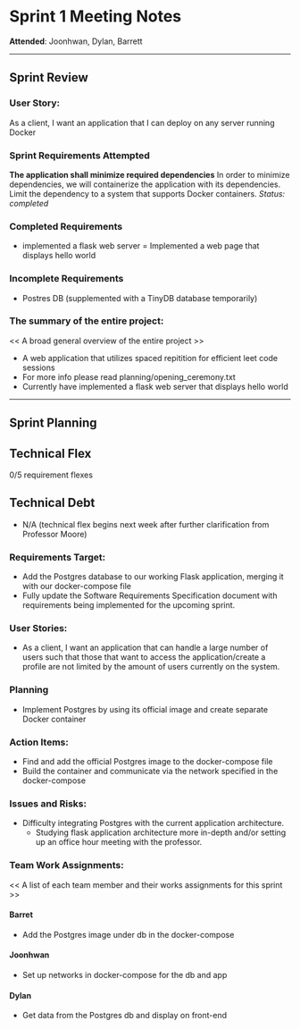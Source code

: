 # Sprint 1 Meeting Notes


**Attended**: Joonhwan, Dylan, Barrett

***

## Sprint Review

###  User Story:

As a client, I want an application that I can deploy on any server running Docker

### Sprint Requirements Attempted

**The application shall minimize required dependencies**
In order to minimize dependencies, we will containerize the application with its dependencies. 
Limit the dependency to a system that supports Docker containers.
*Status: completed*

### Completed Requirements

- implemented a flask web server
= Implemented a web page that displays hello world
  
### Incomplete Requirements

-  Postres DB (supplemented with a TinyDB database temporarily)

### The summary of the entire project:

<< A broad general overview of the entire project >>

- A web application that utilizes spaced repitition for efficient leet code sessions
- For more info please read planning/opening_ceremony.txt
- Currently have implemented a flask web server that displays hello world

***

## Sprint Planning

## Technical Flex

0/5 requirement flexes

## Technical Debt

- N/A (technical flex begins next week after further clarification from Professor Moore)

### Requirements Target:

- Add the Postgres database to our working Flask application, merging it with our docker-compose file
- Fully update the Software Requirements Specification document with requirements being implemented for the upcoming sprint.

### User Stories:

- As a client, I want an application that can handle a large number of users such that those that want to access the application/create a profile are not limited by the amount of users currently on the system.

### Planning

- Implement Postgres by using its official image and create separate Docker container 

### Action Items:

- Find and add the official Postgres image to the docker-compose file
- Build the container and communicate via the network specified in the docker-compose

### Issues and Risks:

- Difficulty integrating Postgres with the current application architecture.
    - Studying flask application architecture more in-depth and/or setting up an office hour meeting with the professor.

### Team Work Assignments:

<< A list of each team member and their works assignments for this sprint >>
#### Barret
- Add the Postgres image under db in the docker-compose
#### Joonhwan
- Set up networks in docker-compose for the db and app
#### Dylan
- Get data from the Postgres db and display on front-end
